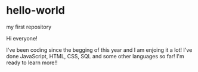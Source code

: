 # hello-world
my first repository

Hi everyone!

I've been coding since the begging of this year and I am enjoing it a lot! I've done JavaScript, HTML, CSS, SQL and some other languages so far!
I'm ready to learn more!!
